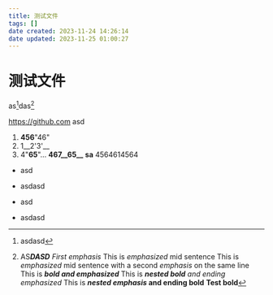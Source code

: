 ```yaml
---
title: 测试文件
tags: []
date created: 2023-11-24 14:26:14
date updated: 2023-11-25 01:00:27
---
```


# 测试文件

as[^1]das[^2]

https://github.com asd

1. **456**"46"
2. 1__2'3'__
3. 4"**65**"…
**467__65__**
**sa**
4564614564

+ asd

- asdasd

+ asd

- asdasd

[^1]: asdasd
[^2]: AS***DASD***
*First emphasis* This is *emphasized* mid sentence This is *emphasized* mid sentence with a second *emphasis* on the same line This is *__bold and emphasized__* This is *__nested bold__ and ending emphasized* This is ***nested emphasis* and ending bold** __Test bold__
